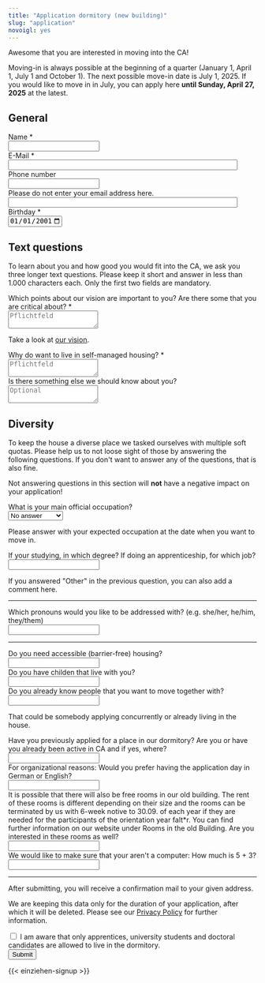 ```yaml
---
title: "Application dormitory (new building)"
slug: "application"
novoigl: yes
---
```


<form action="/bewerbung/send.php" method="post" accept-charset="utf-8">
<p>Awesome that you are interested in moving into the CA!

Moving-in is always possible at the beginning of a quarter (January 1, April 1, July 1 and October 1). The next possible move-in date is July 1, 2025. If you would like to move in in July, you can apply here <b>until Sunday, April 27, 2025</b> at the latest.</p>
<!-- Unfortunately, we can no longer accept applications for the move-in in April 2025. <b>The next possible move-in date is July 1, 2025.</b> From the end of April you will find our application form on this site. -->

<!-- Here you can sign up for our moving-in newsletter. Then we will inform you directly as soon as the application process has started.</p> -->

<h2>General</h2>
<div class="field">
<label class="label" for="full_name">Name *</label>
	<div class="control has-icons-left">
        <input type="text" name="full_name" value="" class="input required" maxlength="100" required/>
        <span class="icon is-small is-left">
            <i class="icon-user"></i>
        </span>
    </div>
</div>
<div class="field">
    <label class="label" for="email">E-Mail *</label>
    <div class="control has-icons-left">
        <input type="email" name="email" value="" class="input required email"
            id="email" size="55" required/>
        <span class="icon is-small is-left">
            <i class="icon-mail-alt"></i>
        </span>
    </div>
</div> 
<div class="field">
    <label class="label" for="phone">Phone number</label>
  	<div class="control has-icons-left">
        <input type="text" name="phone" value="" class="input required" maxlength="100" required/>
        <span class="icon is-small is-left">
            <i class="icon-phone"></i>
        </span>
    </div>
</div>
<!-- Schutz vor der Benutzung des Formulars mit Computern. Es ist wird nicht angezeigt. -->
<div class="field extra-field">
    <label class="label" for="mail">Please do not enter your email address here.</label>
    <div class="control has-icons-left">
        <input type="email" name="mail" value="" class="input email"
            id="mail" size="55"/>
    </div>
</div>
<div class="field">
    <label class="label" for="age">Birthday *</label>
    <div class="control">
        <input class="input required" type="date" id="age" name="age" value="2001-01-01" min="1940-01-01" max="2010-12-31" required />
    </div>
</div>
<h2>Text questions</h2>
<p>To learn about you and how good you would fit into the CA, we ask you three
    longer text questions. Please keep it short and answer in less than
    1.000 characters each. Only the first two fields are mandatory.</p>
<div class="field">
    <label class="label" for="leitbild">Which points about our vision are important to you? Are there some that you are critical about? *</label>
    <div class="control">
        <textarea name="leitbild" class="textarea" placeholder="Pflichtfeld" minlength="300" maxlength="1000" required></textarea>
    </div>
    <p class="help is-success">Take a look at <a href="/en/vision">our vision</a>.</p>
</div>
<div class="field">
    <label class="label" for="selbstverwaltung">Why do want to live in self-managed housing? *</label>
    <div class="control">
        <textarea name="selbstverwaltung" class="textarea" placeholder="Pflichtfeld" minlength="300" maxlength="1000" required></textarea>
    </div>
</div>
<div class="field">
    <label class="label" for="sonstiges">Is there something else we should know about you?</label>
    <div class="control">
        <textarea name="sonstiges" class="textarea" placeholder="Optional" maxlength="1000"></textarea>
    </div>
</div>
<h2>Diversity</h2>
<p>
    To keep the house a diverse place we tasked ourselves with multiple soft
    quotas. Please help us to not loose sight of those by answering the following
    questions. If you don't want to answer any of the questions, that is also
    fine.
</p>
<p>
    Not answering questions in this section will <b>not</b> have a negative impact on your application!
</p>
<div class="field">
    <label class="label" for="occupation">What is your main official occupation?</label>
    <div class="control">
        <div class="select">
            <select name="occupation">
                <option>No answer</option>
                <option>Student</option>
                <option>Doctorate</option>
                <option>Apprenticeship</option>
                <option>Other</option>
            </select>
        </div>
    </div>
    <p class="help">Please answer with your expected occupation at the date when you want to move in.</p>
</div>
<div class="field">
    <label class="label" for="occupation_subject">If your studying, in which degree? If doing an apprenticeship, for which job?</label>
    <div class="control">
        <input class="input" type="text" placeholder="" maxlength="60" name="occupation_subject">
    </div>
    <p class="help">If you answered "Other" in the previous question, you can also add a comment here.</p>
</div>
<hr>
<div class="field">
    <label class="label" for="pronouns">Which pronouns would you like to be addressed with? (e.g. she/her, he/him, they/them)</label>
    <div class="control">
        <input class="input" type="text" placeholder="" maxlength="60" name="pronouns">
    </div>
</div>
<hr>
<div class="field">
    <label class="label" for="barrier_free">Do you need accessible (barrier-free) housing?</label>
    <div class="control">
        <input class="input" type="text" placeholder="" maxlength="60" name="barrier_free">
    </div>
</div>
<div class="field">
    <label class="label" for="children">Do you have childen that live with you?</label>
    <div class="control">
        <input class="input" type="text" placeholder="" maxlength="60" name="children">
    </div>
</div>
<div class="field">
    <label class="label" for="contacts">Do you already know people that you want to move together with?</label>
    <div class="control">
        <input class="input" type="text" placeholder="" maxlength="60" name="contacts">
    </div>
    <p class="help">That could be somebody applying concurrently or already living in the house.</p>
</div>
<div class="field">
    <label class="label" for="activity_in_ca">Have you previously applied for a place in our dormitory? Are you or have you already been active in CA and if yes, where?</label>
    <div class="control">
        <input class="input" type="text" placeholder="" maxlength="60" name="activity_in_ca">
    </div>
</div>
<div class="field">
    <label class="label" for="language_application_day">For organizational reasons: Would you prefer having the application day in German or English?</label>
    <div class="control">
        <input class="input" type="text" placeholder="" maxlength="60" name="language_application_day">
    </div>
</div>
<div class="field">
    <label class="label" for="rooms_in_altbau">It is possible that there will also be free rooms in our old building. The rent of these rooms is different depending on their size and the rooms can be terminated by us with 6-week notive to 30.09. of each year if they are needed for the participants of the orientation year falt*r. You can find further information on our website under Rooms in the old Building. Are you interested in these rooms as well?</label>
    <div class="control">
        <input class="input" type="text" placeholder="" maxlength="60" name="rooms_in_altbau">
    </div>
</div>
<div class="field">
    <label class="label" for="spam_protection">We would like to make sure that
    your aren't a computer: How much is 5 + 3? </label>
    <div class="spam_protection">
        <input class="input" type="text" placeholder="" maxlength="10" name="spam_protection">
    </div>
</div>
<hr>
<p>After submitting, you will receive a confirmation mail to your given address.</p>
<p>We are keeping this data only for the duration of your application, after which it will be deleted. Please see our <a href="https://collegiumacademicum.de/datenschutz/">Privacy Policy</a> for further information.</p>
<div class="field">
  <div class="control">
    <label class="checkbox" for="check_education_status">
      <input type="checkbox" required name="check_education_status">
        I am aware that only apprentices, university students and doctoral candidates are allowed to live in the dormitory.
    </label>
  </div>
</div>
<div class="field">
    <div class="control">
        <label class="sr-only" for="submit"></label>
          <input type="hidden" name="language" value="en">
        <input type="submit" name="submit" value="Submit" class="button is-link" id="submit">
    </div>
</div>

{{< einziehen-signup >}}

</form>
